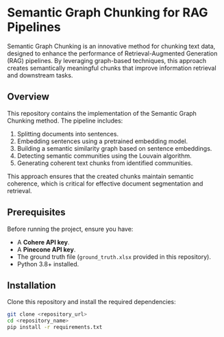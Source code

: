 # Semantic Graph Chunking for RAG Pipelines

Semantic Graph Chunking is an innovative method for chunking text data, designed to enhance the performance of Retrieval-Augmented Generation (RAG) pipelines. By leveraging graph-based techniques, this approach creates semantically meaningful chunks that improve information retrieval and downstream tasks.

## Overview

This repository contains the implementation of the Semantic Graph Chunking method. The pipeline includes:
1. Splitting documents into sentences.
2. Embedding sentences using a pretrained embedding model.
3. Building a semantic similarity graph based on sentence embeddings.
4. Detecting semantic communities using the Louvain algorithm.
5. Generating coherent text chunks from identified communities.

This approach ensures that the created chunks maintain semantic coherence, which is critical for effective document segmentation and retrieval.

## Prerequisites

Before running the project, ensure you have:
- A **Cohere API key**.
- A **Pinecone API key**.
- The ground truth file (`ground_truth.xlsx` provided in this repository).
- Python 3.8+ installed.

## Installation

Clone this repository and install the required dependencies:

```bash
git clone <repository_url>
cd <repository_name>
pip install -r requirements.txt
